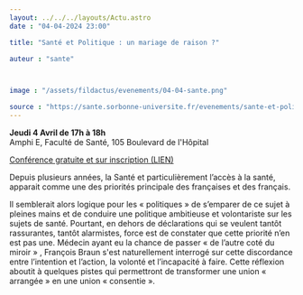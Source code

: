 ```yaml
---
layout: ../../../layouts/Actu.astro
date : "04-04-2024 23:00"

title: "Santé et Politique : un mariage de raison ?"

auteur : "sante"



image : "/assets/fildactus/evenements/04-04-sante.png"

source : "https://sante.sorbonne-universite.fr/evenements/sante-et-politique-un-mariage-de-raison"
---
```


__Jeudi 4 Avril de 17h à 18h__  
Amphi E, Faculté de Santé, 105 Boulevard de l'Hôpital

[Conférence gratuite et sur inscription (LIEN)](https://my.weezevent.com/conference-politique-et-sante)

Depuis plusieurs années, la Santé et particulièrement l’accès à la santé, apparait comme une des priorités principale des françaises et des français.

Il semblerait alors logique pour les « politiques » de s’emparer de ce sujet à pleines mains et de conduire une politique ambitieuse et volontariste sur les sujets de santé. Pourtant, en dehors de déclarations qui se veulent tantôt rassurantes, tantôt alarmistes, force est de constater que cette priorité n’en est pas une. Médecin ayant eu la chance de passer « de l’autre coté du miroir » , François Braun s'est naturellement interrogé sur cette discordance entre l’intention et l’action, la volonté et l’incapacité à faire. Cette réflexion aboutit à quelques pistes qui permettront de transformer une union « arrangée » en une union « consentie ».